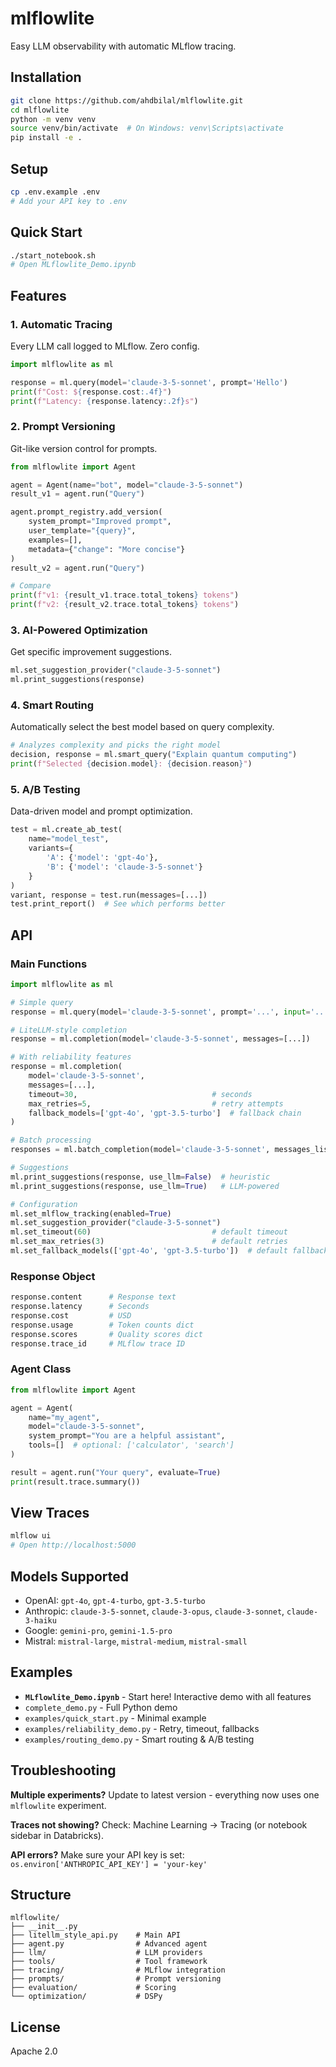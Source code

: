 # mlflowlite

Easy LLM observability with automatic MLflow tracing.

## Installation

```bash
git clone https://github.com/ahdbilal/mlflowlite.git
cd mlflowlite
python -m venv venv
source venv/bin/activate  # On Windows: venv\Scripts\activate
pip install -e .
```

## Setup

```bash
cp .env.example .env
# Add your API key to .env
```

## Quick Start

```bash
./start_notebook.sh
# Open MLflowlite_Demo.ipynb
```

## Features

### 1. Automatic Tracing
Every LLM call logged to MLflow. Zero config.

```python
import mlflowlite as ml

response = ml.query(model='claude-3-5-sonnet', prompt='Hello')
print(f"Cost: ${response.cost:.4f}")
print(f"Latency: {response.latency:.2f}s")
```

### 2. Prompt Versioning
Git-like version control for prompts.

```python
from mlflowlite import Agent

agent = Agent(name="bot", model="claude-3-5-sonnet")
result_v1 = agent.run("Query")

agent.prompt_registry.add_version(
    system_prompt="Improved prompt",
    user_template="{query}",
    examples=[],
    metadata={"change": "More concise"}
)
result_v2 = agent.run("Query")

# Compare
print(f"v1: {result_v1.trace.total_tokens} tokens")
print(f"v2: {result_v2.trace.total_tokens} tokens")
```

### 3. AI-Powered Optimization
Get specific improvement suggestions.

```python
ml.set_suggestion_provider("claude-3-5-sonnet")
ml.print_suggestions(response)
```

### 4. Smart Routing
Automatically select the best model based on query complexity.

```python
# Analyzes complexity and picks the right model
decision, response = ml.smart_query("Explain quantum computing")
print(f"Selected {decision.model}: {decision.reason}")
```

### 5. A/B Testing
Data-driven model and prompt optimization.

```python
test = ml.create_ab_test(
    name="model_test",
    variants={
        'A': {'model': 'gpt-4o'},
        'B': {'model': 'claude-3-5-sonnet'}
    }
)
variant, response = test.run(messages=[...])
test.print_report()  # See which performs better
```

## API

### Main Functions

```python
import mlflowlite as ml

# Simple query
response = ml.query(model='claude-3-5-sonnet', prompt='...', input='...')

# LiteLLM-style completion
response = ml.completion(model='claude-3-5-sonnet', messages=[...])

# With reliability features
response = ml.completion(
    model='claude-3-5-sonnet',
    messages=[...],
    timeout=30,                              # seconds
    max_retries=5,                           # retry attempts
    fallback_models=['gpt-4o', 'gpt-3.5-turbo']  # fallback chain
)

# Batch processing
responses = ml.batch_completion(model='claude-3-5-sonnet', messages_list=[...])

# Suggestions
ml.print_suggestions(response, use_llm=False)  # heuristic
ml.print_suggestions(response, use_llm=True)   # LLM-powered

# Configuration
ml.set_mlflow_tracking(enabled=True)
ml.set_suggestion_provider("claude-3-5-sonnet")
ml.set_timeout(60)                           # default timeout
ml.set_max_retries(3)                        # default retries
ml.set_fallback_models(['gpt-4o', 'gpt-3.5-turbo'])  # default fallbacks
```

### Response Object

```python
response.content      # Response text
response.latency      # Seconds
response.cost         # USD
response.usage        # Token counts dict
response.scores       # Quality scores dict
response.trace_id     # MLflow trace ID
```

### Agent Class

```python
from mlflowlite import Agent

agent = Agent(
    name="my_agent",
    model="claude-3-5-sonnet",
    system_prompt="You are a helpful assistant",
    tools=[]  # optional: ['calculator', 'search']
)

result = agent.run("Your query", evaluate=True)
print(result.trace.summary())
```

## View Traces

```bash
mlflow ui
# Open http://localhost:5000
```

## Models Supported

- OpenAI: `gpt-4o`, `gpt-4-turbo`, `gpt-3.5-turbo`
- Anthropic: `claude-3-5-sonnet`, `claude-3-opus`, `claude-3-sonnet`, `claude-3-haiku`
- Google: `gemini-pro`, `gemini-1.5-pro`
- Mistral: `mistral-large`, `mistral-medium`, `mistral-small`

## Examples

- **`MLflowlite_Demo.ipynb`** - Start here! Interactive demo with all features
- `complete_demo.py` - Full Python demo
- `examples/quick_start.py` - Minimal example
- `examples/reliability_demo.py` - Retry, timeout, fallbacks
- `examples/routing_demo.py` - Smart routing & A/B testing

## Troubleshooting

**Multiple experiments?** Update to latest version - everything now uses one `mlflowlite` experiment.

**Traces not showing?** Check: Machine Learning → Tracing (or notebook sidebar in Databricks).

**API errors?** Make sure your API key is set: `os.environ['ANTHROPIC_API_KEY'] = 'your-key'`

## Structure

```
mlflowlite/
├── __init__.py
├── litellm_style_api.py    # Main API
├── agent.py                # Advanced agent
├── llm/                    # LLM providers
├── tools/                  # Tool framework
├── tracing/                # MLflow integration
├── prompts/                # Prompt versioning
├── evaluation/             # Scoring
└── optimization/           # DSPy
```

## License

Apache 2.0
